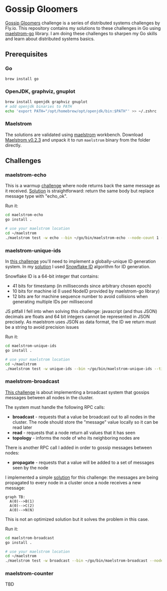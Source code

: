 # Gossip Gloomers

[Gossip Gloomers](https://fly.io/dist-sys/) challenge is a series of distributed systems challenges by Fly.io.
This repository contains my solutions to these challenges in Go using [maelstrom-go](https://github.com/jepsen-io/maelstrom/blob/main/demo/go/node.go) library.
I am doing these challenges to sharpen my Go skills and learn about distributed systems basics.

## Prerequisites

### Go

```bash
brew install go
```

### OpenJDK, graphviz, gnuplot

```bash
brew install openjdk graphviz gnuplot
# add openjdk binaries to PATH
echo 'export PATH="/opt/homebrew/opt/openjdk/bin:$PATH"' >> ~/.zshrc
```

### Maelstrom

The solutions are validated using [maelstrom](https://github.com/jepsen-io/maelstrom) workbench.
Download [Maelstrom v0.2.3](https://github.com/jepsen-io/maelstrom/releases/tag/v0.2.3) and unpack it to run `maelstrom`
binary from the folder directly.

## Challenges

### maelstrom-echo

This is a warmup [challenge](https://fly.io/dist-sys/1/) where node returns back the same message as it received.
[Solution](https://github.com/anmarchenko/gossip-gloomers/blob/370f569235aed2b95992185ee9e0bebb07ae1548/maelstrom-echo/main.go) is straightforward: return the same body but replace message type with "echo_ok".

Run it:

```bash
cd maelstrom-echo
go install .

# use your maelstrom location
cd ~/maelstrom
./maelstrom test -w echo --bin ~/go/bin/maelstrom-echo --node-count 1 --time-limit 10
```

### maelstrom-unique-ids

In [this challenge](https://fly.io/dist-sys/2/) you'll need to implement a globally-unique ID generation system.
In my [solution](https://github.com/anmarchenko/gossip-gloomers/blob/370f569235aed2b95992185ee9e0bebb07ae1548/maelstrom-unique-ids/main.go) I used [Snowflake ID](https://en.wikipedia.org/wiki/Snowflake_ID) algorithm for ID generation.

Snowflake ID is a 64-bit integer that contains:

- 41 bits for timestamp (in milliseconds since arbitrary chosen epoch)
- 10 bits for machine id (I used NodeID provided by maelstrom-go library)
- 12 bits are for machine sequence number to avoid collisions when generating multiple IDs per millisecond

JS pitfall I fell into when solving this challenge: javascript (and thus JSON) decimals are floats and 64 bit integers cannot be represented in JSON precisely. As maelstrom uses JSON as data format, the ID we return must be a string to avoid precision issues

Run it:

```bash
cd maelstrom-unique-ids
go install .

# use your maelstrom location
cd ~/maelstrom
./maelstrom test -w unique-ids --bin ~/go/bin/maelstrom-unique-ids --time-limit 30 --rate 1000 --node-count 3 --availability total --nemesis partition
```

### maelstrom-broadcast

[This challenge](https://fly.io/dist-sys/3a/) is about implementing a broadcast system that gossips messages between all nodes in the cluster.

The system must handle the following RPC calls:

- **broadcast** - requests that a value be broadcast out to all nodes in the cluster. The node should store the "message" value locally so it can be read later
- **read** - requests that a node return all values that it has seen
- **topology** - informs the node of who its neighboring nodes are

There is another RPC call I added in order to gossip messages between nodes:

- **propagate** - requests that a value will be added to a set of messages seen by the node

I implemented a simple [solution](https://github.com/anmarchenko/gossip-gloomers/blob/be07dd76ed4205c30667b27c08bc8ed546f030a9/maelstrom-broadcast/main.go) for this challenge: the messages are being propagated to every node in a cluster once a node receives a new message:

```mermaid
graph TB:
  A(0)-->B(1)
  A(0)-->C(2)
  A(0)-->N(N)
```

This is not an optimized solution but it solves the problem in this case.

Run it:

```bash
cd maelstrom-broadcast
go install .

# use your maelstrom location
cd ~/maelstrom
./maelstrom test -w broadcast --bin ~/go/bin/maelstrom-broadcast --node-count 5 --time-limit 20 --rate 10
```

### maelstrom-counter

TBD
